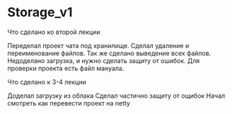 # Storage_v1
Что сделано ко второй лекции

Переделал проект чата под хранилище.
Сделал удаление и переименование файлов.
Так же сделано выведение всех файлов.
Недоделано загрузка, и нужно сделать защиту от ошибок.
Для проверки проекта есть файл мануала.

 Что сделано к 3-4 лекции
 
 Доделал загрузку из облака
 Сделал частично защиту от ощибок
 Начал смотреть как перевести проект на netty
   
